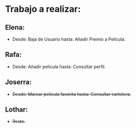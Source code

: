 Trabajo a realizar:
===================

Elena:
------
* Desde: Baja de Usuario hasta: Añadir Premio a Película.

Rafa:
-----
* Desde: Añadir película hasta: Consultar perfil.

Joserra:
--------
* ~~Desde: Marcar película favorita hasta: Consultar cartelera.~~

Lothar:
-------
* ~~Resto.~~
